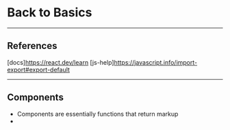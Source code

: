 # Back to Basics

---

## References

[docs]https://react.dev/learn
[js-help]https://javascript.info/import-export#export-default

---

## Components

- Components are essentially functions that return markup
-
